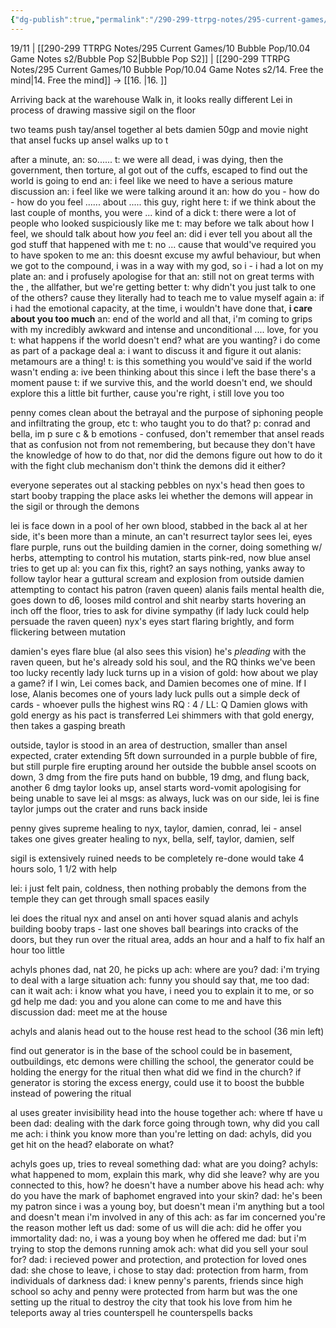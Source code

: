 ```yaml
---
{"dg-publish":true,"permalink":"/290-299-ttrpg-notes/295-current-games/10-bubble-pop/10-04-game-notes-s2/15-the-big-reveal-times-two/"}
---
```



19/11 | [[290-299 TTRPG Notes/295 Current Games/10 Bubble Pop/10.04 Game Notes s2/Bubble Pop S2\|Bubble Pop S2]] | [[290-299 TTRPG Notes/295 Current Games/10 Bubble Pop/10.04 Game Notes s2/14. Free  the mind\|14. Free  the mind]] -> [[16. \|16. ]]

Arriving back at the warehouse
Walk in, it looks really different
Lei in process of drawing massive sigil on the floor

two teams push tay/ansel together
al bets damien 50gp and movie night that ansel fucks up
ansel walks up to t

after a minute, an: so......
t: we were all dead, i was dying, then the government, then torture, al got out of the cuffs, escaped to find out the world is going to end
an: i feel like we need to have a serious mature discussion
an: i feel like we were talking around it
an: how do you - how do - how do you feel ...... about  ..... this guy, right here
t: if we think about the last couple of months, you were ... kind of a dick
t: there were a lot of people who looked suspiciously like me
t: may before we talk about how I feel, we should talk about how _you_ feel
an: did i ever tell you about all the god stuff that happened with me
t: no ... cause that would've required you to have spoken to me
an: this doesnt excuse my awful behaviour, but when we got to the compound, i was in a way with my god, so i - i had a lot on my plate
an: and i profusely apologise for that
an: still not on great terms with the , the allfather, but we're getting better
t: why didn't you just talk to one of the others? cause they literally had to teach me to value myself again
a: if i had the emotional capacity, at the time, i wouldn't have done that, **i care about you too much**
an: end of the world and all that, i'm coming to grips with my incredibly awkward and intense and unconditional .... love, for you
t: what happens if the world doesn't end? what are you wanting? i do come as part of a package deal
a: i want to discuss it and figure it out
alanis: metamours are a thing!
t: is this something you would've said if the world wasn't ending
a: ive been thinking about this since i left the base
there's a moment pause
t: if we survive this, and the world doesn't end, we should explore this a little bit further, cause you're right, i still love you too

penny comes clean
about the betrayal and the purpose of siphoning people and infiltrating the group, etc
t: who taught you to do that?
p: conrad and bella, im p sure
c & b emotions - confused, don't remember that
ansel reads that as confusion not from not remembering, but because they don't have the knowledge of how to do that, nor did the demons figure out how to do it with the fight club mechanism
don't think the demons did it either?

everyone seperates out
al stacking pebbles on nyx's head
then goes to start booby trapping the place
asks lei whether the demons will appear in the sigil or through the demons

lei is face down in a pool of her own blood, stabbed in the back
al at her side, it's been more than a minute, an can't resurrect
taylor sees lei, eyes flare purple, runs out the building
damien in the corner, doing something w/ herbs, attempting to control his mutation, starts pink-red, now blue
ansel tries to get up
al: you can fix this, right?
an says nothing, yanks away to follow taylor
hear a guttural scream and explosion from outside
damien attempting to contact his patron (raven queen)
alanis fails mental health die, goes down to d6, looses mild control and shit nearby starts hovering an inch off the floor, tries to ask for divine sympathy (if lady luck could help persuade the raven queen)
nyx's eyes start flaring brightly, and form flickering between mutation

damien's eyes flare blue (al also sees this vision)
he's _pleading_ with the raven queen, but he's already sold his soul, and the RQ thinks we've been too lucky recently
lady luck turns up in a vision of gold: how about we play a game? if I win, Lei comes back, and Damien becomes one of mine. If I lose, Alanis becomes one of yours
lady luck pulls out a simple deck of cards - whoever pulls the highest wins
RQ : 4 / LL: Q
Damien glows with gold energy as his pact is transferred
Lei shimmers with that gold energy, then takes a gasping breath

outside, taylor is stood in an area of destruction, smaller than ansel expected, crater extending 5ft down
surrounded in a purple bubble of fire, but still purple fire erupting around her outside the bubble
ansel scoots on down, 3 dmg from the fire
puts hand on bubble, 19 dmg, and flung back, another 6 dmg
taylor looks up, ansel starts word-vomit apologising for being unable to save lei
al msgs: as always, luck was on our side, lei is fine
taylor jumps out the crater and runs back inside

penny gives supreme healing to nyx, taylor, damien, conrad, lei - ansel takes one
gives greater healing to nyx, bella, self, taylor, damien, self

sigil is extensively ruined
needs to be completely re-done
would take 4 hours solo, 1 1/2 with help

lei: i just felt pain, coldness, then nothing
probably the demons from the temple
they can get through small spaces easily

lei does the ritual
nyx and ansel on anti hover squad
alanis and achyls building booby traps - last one shoves ball bearings into cracks of the doors, but they run over the ritual area, adds an hour and a half to fix
half an hour too little

achyls phones dad, nat 20, he picks up
ach: where are you? 
dad: i'm trying to deal with a large situation
ach: funny you should say that, me too
dad: can it wait
ach: i know what you have, i need you to explain it to me, or so gd help me
dad: you and you alone can come to me and have this discussion
dad: meet me at the house

achyls and alanis head out to the house
rest head to the school (36 min left)

find out generator is in the base of the school
could be in basement, outbuildings, etc
demons were chilling the school, the generator could be holding the energy for the ritual
then what did we find in the church?
if generator is storing the excess energy, could use it to boost the bubble instead of powering the ritual

al uses greater invisibility
head into the house together
ach: where tf have u been
dad: dealing with the dark force going through town, why did you call me
ach: i think you know more than you're letting on
dad: achyls, did you get hit on the head? elaborate on what?

achyls goes up, tries to reveal something
dad: what are you doing?
achyls: what happened to mom, explain this mark, why did she leave? why are you connected to this, how?
he doesn't have a number above his head
ach: why do you have the mark of baphomet engraved into your skin?
dad: he's been my patron since i was a young boy, but doesn't mean i'm anything but a tool and doesn't mean i'm involved in any of this
ach: as far im concerned you're the reason mother left us
dad: some of us will die
ach: did he offer you immortality
dad: no, i was a young boy when he offered me
dad: but i'm trying to stop the demons running amok
ach: what did you sell your soul for?
dad: i recieved power and protection, and protection for loved ones
dad: she chose to leave, i chose to stay
dad: protection from harm, from individuals of darkness
dad: i knew penny's parents, friends since high school
so achy and penny were protected from harm
but was the one setting up the ritual to destroy the city that took his love from him
he teleports away
al tries counterspell
he counterspells backs